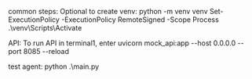 common steps:
Optional to create venv: python -m venv venv
Set-ExecutionPolicy -ExecutionPolicy RemoteSigned -Scope Process
.\venv\Scripts\Activate

API:
To run API in terminal1, enter
uvicorn mock_api:app --host 0.0.0.0 --port 8085 --reload

test agent:
python .\main.py